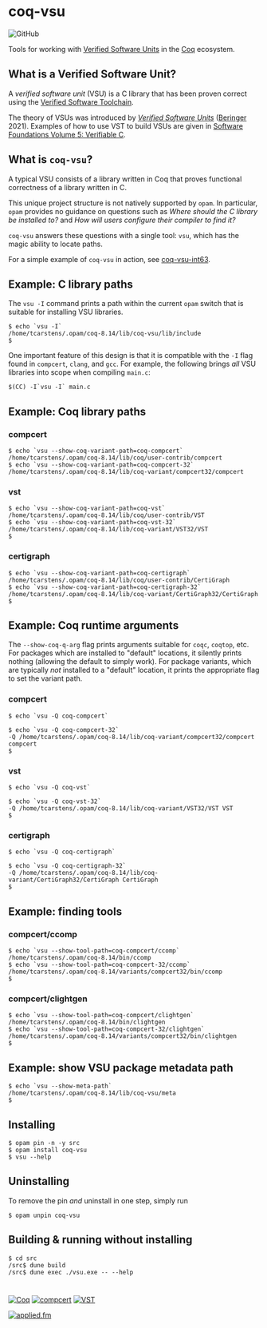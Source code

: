 # coq-vsu

![GitHub](https://img.shields.io/github/license/appliedfm/coq-vsu)

Tools for working with [Verified Software Units](https://softwarefoundations.cis.upenn.edu/vc-current/VSU_intro.html) in the [Coq](https://coq.inria.fr/) ecosystem.


## What is a Verified Software Unit?

A *verified software unit* (VSU) is a C library that has been proven correct using the [Verified Software Toolchain](https://vst.cs.princeton.edu/).

The theory of VSUs was introduced by *[Verified Software Units](https://link.springer.com/chapter/10.1007/978-3-030-72019-3_5)* ([Beringer](https://www.cs.princeton.edu/~eberinge/) 2021). Examples of how to use VST to build VSUs are given in [Software Foundations Volume 5: Verifiable C](https://softwarefoundations.cis.upenn.edu/vc-current/toc.html).


## What is `coq-vsu`?

A typical VSU consists of a library written in Coq that proves functional correctness of a library written in C.

This unique project structure is not natively supported by `opam`. In particular, `opam` provides no guidance on questions such as *Where should the C library be installed to?* and *How will users configure their compiler to find it?*

`coq-vsu` answers these questions with a single tool: `vsu`, which has the magic ability to locate paths.

For a simple example of `coq-vsu` in action, see [coq-vsu-int63](https://github.com/appliedfm/coq-vsu-int63).


## Example: C library paths

The `vsu -I` command prints a path within the current `opam` switch that is suitable for installing VSU libraries.

```console
$ echo `vsu -I`
/home/tcarstens/.opam/coq-8.14/lib/coq-vsu/lib/include
$
```

One important feature of this design is that it is compatible with the `-I` flag found in `compcert`, `clang`, and `gcc`. For example, the following brings *all* VSU libraries into scope when compiling `main.c`:

    $(CC) -I`vsu -I` main.c


## Example: Coq library paths

### compcert

```console
$ echo `vsu --show-coq-variant-path=coq-compcert`
/home/tcarstens/.opam/coq-8.14/lib/coq/user-contrib/compcert
$ echo `vsu --show-coq-variant-path=coq-compcert-32`
/home/tcarstens/.opam/coq-8.14/lib/coq-variant/compcert32/compcert
```

### vst

```console
$ echo `vsu --show-coq-variant-path=coq-vst`
/home/tcarstens/.opam/coq-8.14/lib/coq/user-contrib/VST
$ echo `vsu --show-coq-variant-path=coq-vst-32`
/home/tcarstens/.opam/coq-8.14/lib/coq-variant/VST32/VST
$
```

### certigraph

```console
$ echo `vsu --show-coq-variant-path=coq-certigraph`
/home/tcarstens/.opam/coq-8.14/lib/coq/user-contrib/CertiGraph
$ echo `vsu --show-coq-variant-path=coq-certigraph-32`
/home/tcarstens/.opam/coq-8.14/lib/coq-variant/CertiGraph32/CertiGraph
$
```


## Example: Coq runtime arguments

The `--show-coq-q-arg` flag prints arguments suitable for `coqc`, `coqtop`, etc. For packages which are installed to "default" locations, it silently prints nothing (allowing the default to simply work). For package variants, which are typically *not* installed to a "default" location, it prints the appropriate flag to set the variant path.

### compcert

```console
$ echo `vsu -Q coq-compcert`

$ echo `vsu -Q coq-compcert-32`
-Q /home/tcarstens/.opam/coq-8.14/lib/coq-variant/compcert32/compcert compcert
$
```

### vst

```console
$ echo `vsu -Q coq-vst`

$ echo `vsu -Q coq-vst-32`
-Q /home/tcarstens/.opam/coq-8.14/lib/coq-variant/VST32/VST VST
$
```

### certigraph

```console
$ echo `vsu -Q coq-certigraph`

$ echo `vsu -Q coq-certigraph-32`
-Q /home/tcarstens/.opam/coq-8.14/lib/coq-variant/CertiGraph32/CertiGraph CertiGraph
$
```


## Example: finding tools

### compcert/ccomp

```console
$ echo `vsu --show-tool-path=coq-compcert/ccomp`
/home/tcarstens/.opam/coq-8.14/bin/ccomp
$ echo `vsu --show-tool-path=coq-compcert-32/ccomp`
/home/tcarstens/.opam/coq-8.14/variants/compcert32/bin/ccomp
$
```

### compcert/clightgen

```console
$ echo `vsu --show-tool-path=coq-compcert/clightgen`
/home/tcarstens/.opam/coq-8.14/bin/clightgen
$ echo `vsu --show-tool-path=coq-compcert-32/clightgen`
/home/tcarstens/.opam/coq-8.14/variants/compcert32/bin/clightgen
$
```

## Example: show VSU package metadata path

```console
$ echo `vsu --show-meta-path`
/home/tcarstens/.opam/coq-8.14/lib/coq-vsu/meta
$
```


## Installing

```console
$ opam pin -n -y src
$ opam install coq-vsu
$ vsu --help
```


## Uninstalling

To remove the pin *and* uninstall in one step, simply run

```console
$ opam unpin coq-vsu
```

## Building & running without installing

```console
$ cd src
/src$ dune build
/src$ dune exec ./vsu.exe -- --help
```

#

[![Coq](https://img.shields.io/badge/-Coq-royalblue)](https://github.com/coq/coq)
[![compcert](https://img.shields.io/badge/-compcert-orangered)](https://compcert.org/)
[![VST](https://img.shields.io/badge/-VST-navy)](https://vst.cs.princeton.edu/)

[![applied.fm](https://img.shields.io/badge/-applied.fm-orchid)](https://applied.fm)
